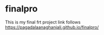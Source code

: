 # finalpro
This is my final frt project link follows
 https://pagadalaanaghanjali.github.io/finalpro/
